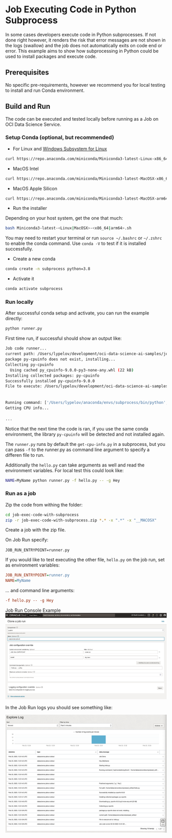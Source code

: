 # Job Executing Code in Python Subprocess

In some cases developers execute code in Python subprocesses. If not done right however, it renders the risk that error messages are not shown in the logs (swallow) and the job does not automatically exits on code end or error. This example aims to show how subprocessing in Python could be used to install packages and execute code.

## Prerequisites

No specific pre-requirements, however we recommend you for local testing to install and run Conda environment.

## Build and Run

The code can be executed and tested locally before running as a Job on OCI Data Science Service.

### Setup Conda (optional, but recommended)

- For Linux and [Windows Subsystem for Linux](https://learn.microsoft.com/en-us/windows/wsl/about)

```bash
curl https://repo.anaconda.com/miniconda/Miniconda3-latest-Linux-x86_64.sh -o Miniconda3-latest-Linux-x86_64.sh
```

- MacOS Intel

```bash
curl https://repo.anaconda.com/miniconda/Miniconda3-latest-MacOSX-x86_64.sh -o Miniconda3-latest-MacOSX-x86_64.sh
```

- MacOS Apple Silicon

```bash
curl https://repo.anaconda.com/miniconda/Miniconda3-latest-MacOSX-arm64.sh -o Miniconda3-latest-MacOSX-arm64.sh
```

- Run the installer

Depending on your host system, get the one that much:

```bash
bash Miniconda3-latest-<Linux|MacOSX>-<x86_64|arm64>.sh
```

You may need to restart your terminal or run `source ~/.bashrc` or `~/.zshrc` to enable the conda command. Use `conda -V` to test if it is installed successfully.

- Create a new conda

```bash
conda create -n subprocess python=3.8
```

- Activate it

```bash
conda activate subprocess
```

### Run locally

After successful conda setup and activate, you can run the example directly:

```bash
python runner.py
```

First time run, if successful should show an output like:

```bash
Job code runner...
current path: /Users/lypelov/development/oci-data-science-ai-samples/jobs/tutorials/job-exec-code-with-subprocess
package py-cpuinfo does not exist, installing...
Collecting py-cpuinfo
  Using cached py_cpuinfo-9.0.0-py3-none-any.whl (22 kB)
Installing collected packages: py-cpuinfo
Successfully installed py-cpuinfo-9.0.0
File to execute: /Users/lypelov/development/oci-data-science-ai-samples/jobs/tutorials/job-exec-code-with-subprocess/get-cpu-info.py


Running command: ['/Users/lypelov/anaconda/envs/subprocess/bin/python', '/Users/lypelov/development/oci-data-science-ai-samples/jobs/tutorials/job-exec-code-with-subprocess/get-cpu-info.py']
Getting CPU info...

...
```

Notice that the next time the code is ran, if you use the same conda environment, the library `py-cpuinfo` will be detected and not installed again.

The `runner.py` runs by default the `get-cpu-info.py` in a subprocess, but you can pass `-f` to the runner.py as command line argument to specify a differen file to run.

Additionally the `hello.py` can take arguments as well and read the environment variables. For local test this could look like:

```bash
NAME=MyName python runner.py -f hello.py -- -g Hey
```

### Run as a job

Zip the code from withing the folder:

```bash
cd job-exec-code-with-subprocess
zip -r job-exec-code-with-subprocess.zip *.* -x ".*" -x "__MACOSX"
```

Create a job with the zip file.

On Job Run specify:

`JOB_RUN_ENTRYPOINT=runner.py`

If you would like to test executing the other file, `hello.py` on the job run, set as environment variables:

```ini
JOB_RUN_ENTRYPOINT=runner.py
NAME=MyName
```

... and command line arguments:

```ini
-f hello.py -- -g Hey 
```

Job Run Console Example
![jobrun subprocess with cmd example](../assets/images/jobrun-subprocess-with-cmd.png)

In the Job Run logs you should see something like:

![jobrun subprocess with cmd logs example](../assets/images/jobrun-subprocess-with-cmd-logs.png)